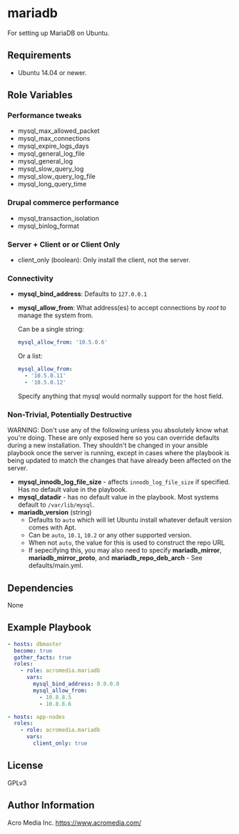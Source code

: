 mariadb
======

For setting up MariaDB on Ubuntu.


Requirements
------------
* Ubuntu 14.04 or newer.

Role Variables
--------------
### Performance tweaks
* mysql_max_allowed_packet
* mysql_max_connections
* mysql_expire_logs_days
* mysql_general_log_file
* mysql_general_log
* mysql_slow_query_log
* mysql_slow_query_log_file
* mysql_long_query_time

### Drupal commerce performance
* mysql_transaction_isolation
* mysql_binlog_format

### Server + Client or or Client Only
* client_only (boolean): Only install the client, not the server.

### Connectivity
* **mysql_bind_address**: Defaults to `127.0.0.1`
* **mysql_allow_from**: What address(es) to accept connections by *root* to manage the system from.

  Can be a single string:
  ```yaml
  mysql_allow_from: '10.5.0.6'
  ```
  Or a list:
  ```yaml
  mysql_allow_from:
    - '10.5.0.11'
    - '10.5.0.12'
  ```
  Specify anything that mysql would normally support for the host field.

### Non-Trivial, Potentially Destructive

WARNING: Don't use any of the following unless you absolutely know what you're doing. These are only exposed here so you can override defaults during a new installation. They shouldn't be changed in your ansible playbook once the server is running, except in cases where the playbook is being updated to match the changes that have already been affected on the server.

* **mysql_innodb_log_file_size** - affects `innodb_log_file_size` if specified. Has no default value in the playbook.
* **mysql_datadir** - has no default value in the playbook. Most systems default to `/var/lib/mysql`.
* **mariadb_version** (string)
  - Defaults to `auto` which will let Ubuntu install whatever default version comes with Apt.
  - Can be `auto`, `10.1`, `10.2` or any other supported version.
  - When not `auto`, the value for this is used to construct the repo URL
  - If sepecifying this, you may also need to specify **mariadb_mirror**, **mariadb_mirror_proto**, and **mariadb_repo_deb_arch** - See defaults/main.yml.


Dependencies
------------

None

Example Playbook
----------------

```yaml
- hosts: dbmaster
  become: true
  gather_facts: true
  roles:
    - role: acromedia.mariadb
      vars:
        mysql_bind_address: 0.0.0.0
        mysql_allow_from:
          - 10.8.8.5
          - 10.8.8.6

- hosts: app-nodes
  roles:
    - role: acromedia.mariadb
      vars:
        client_only: true
```

License
-------

GPLv3

Author Information
------------------

Acro Media Inc.
https://www.acromedia.com/
